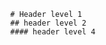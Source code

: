                                                   # Header level 1
                                                  ## header level 2
                                                  #### header level 4
